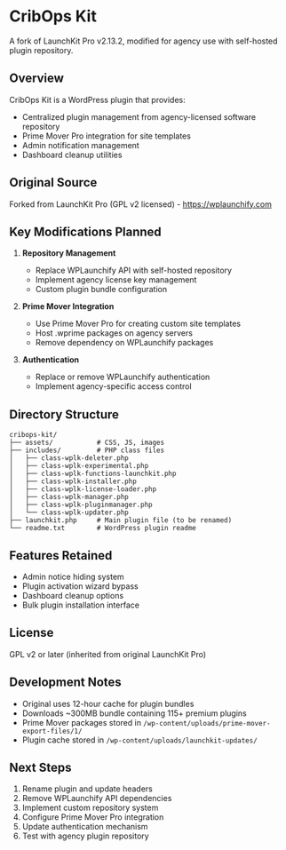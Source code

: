 # CribOps Kit

A fork of LaunchKit Pro v2.13.2, modified for agency use with self-hosted plugin repository.

## Overview

CribOps Kit is a WordPress plugin that provides:
- Centralized plugin management from agency-licensed software repository
- Prime Mover Pro integration for site templates
- Admin notification management
- Dashboard cleanup utilities

## Original Source

Forked from LaunchKit Pro (GPL v2 licensed) - https://wplaunchify.com

## Key Modifications Planned

1. **Repository Management**
   - Replace WPLaunchify API with self-hosted repository
   - Implement agency license key management
   - Custom plugin bundle configuration

2. **Prime Mover Integration**
   - Use Prime Mover Pro for creating custom site templates
   - Host .wprime packages on agency servers
   - Remove dependency on WPLaunchify packages

3. **Authentication**
   - Replace or remove WPLaunchify authentication
   - Implement agency-specific access control

## Directory Structure

```
cribops-kit/
├── assets/           # CSS, JS, images
├── includes/         # PHP class files
│   ├── class-wplk-deleter.php
│   ├── class-wplk-experimental.php
│   ├── class-wplk-functions-launchkit.php
│   ├── class-wplk-installer.php
│   ├── class-wplk-license-loader.php
│   ├── class-wplk-manager.php
│   ├── class-wplk-pluginmanager.php
│   └── class-wplk-updater.php
├── launchkit.php     # Main plugin file (to be renamed)
└── readme.txt        # WordPress plugin readme
```

## Features Retained

- Admin notice hiding system
- Plugin activation wizard bypass
- Dashboard cleanup options
- Bulk plugin installation interface

## License

GPL v2 or later (inherited from original LaunchKit Pro)

## Development Notes

- Original uses 12-hour cache for plugin bundles
- Downloads ~300MB bundle containing 115+ premium plugins
- Prime Mover packages stored in `/wp-content/uploads/prime-mover-export-files/1/`
- Plugin cache stored in `/wp-content/uploads/launchkit-updates/`

## Next Steps

1. Rename plugin and update headers
2. Remove WPLaunchify API dependencies
3. Implement custom repository system
4. Configure Prime Mover Pro integration
5. Update authentication mechanism
6. Test with agency plugin repository